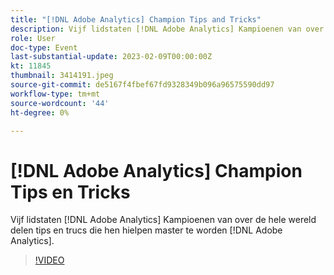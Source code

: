 ```yaml
---
title: "[!DNL Adobe Analytics] Champion Tips and Tricks"
description: Vijf lidstaten [!DNL Adobe Analytics] Kampioenen van over de hele wereld delen tips en trucs die hen hielpen master te worden [!DNL Adobe Analytics].
role: User
doc-type: Event
last-substantial-update: 2023-02-09T00:00:00Z
kt: 11845
thumbnail: 3414191.jpeg
source-git-commit: de5167f4fbef67fd9328349b096a96575590dd97
workflow-type: tm+mt
source-wordcount: '44'
ht-degree: 0%

---
```



# [!DNL Adobe Analytics] Champion Tips en Tricks

Vijf lidstaten [!DNL Adobe Analytics] Kampioenen van over de hele wereld delen tips en trucs die hen hielpen master te worden [!DNL Adobe Analytics].

>[!VIDEO](https://video.tv.adobe.com/v/3414191/?quality=12&learn=on)
